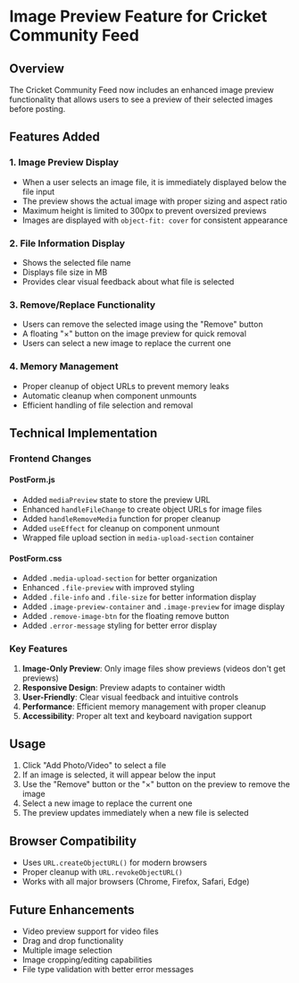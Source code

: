 # Image Preview Feature for Cricket Community Feed

## Overview
The Cricket Community Feed now includes an enhanced image preview functionality that allows users to see a preview of their selected images before posting.

## Features Added

### 1. Image Preview Display
- When a user selects an image file, it is immediately displayed below the file input
- The preview shows the actual image with proper sizing and aspect ratio
- Maximum height is limited to 300px to prevent oversized previews
- Images are displayed with `object-fit: cover` for consistent appearance

### 2. File Information Display
- Shows the selected file name
- Displays file size in MB
- Provides clear visual feedback about what file is selected

### 3. Remove/Replace Functionality
- Users can remove the selected image using the "Remove" button
- A floating "×" button on the image preview for quick removal
- Users can select a new image to replace the current one

### 4. Memory Management
- Proper cleanup of object URLs to prevent memory leaks
- Automatic cleanup when component unmounts
- Efficient handling of file selection and removal

## Technical Implementation

### Frontend Changes

#### PostForm.js
- Added `mediaPreview` state to store the preview URL
- Enhanced `handleFileChange` to create object URLs for image files
- Added `handleRemoveMedia` function for proper cleanup
- Added `useEffect` for cleanup on component unmount
- Wrapped file upload section in `media-upload-section` container

#### PostForm.css
- Added `.media-upload-section` for better organization
- Enhanced `.file-preview` with improved styling
- Added `.file-info` and `.file-size` for better information display
- Added `.image-preview-container` and `.image-preview` for image display
- Added `.remove-image-btn` for the floating remove button
- Added `.error-message` styling for better error display

### Key Features

1. **Image-Only Preview**: Only image files show previews (videos don't get previews)
2. **Responsive Design**: Preview adapts to container width
3. **User-Friendly**: Clear visual feedback and intuitive controls
4. **Performance**: Efficient memory management with proper cleanup
5. **Accessibility**: Proper alt text and keyboard navigation support

## Usage

1. Click "Add Photo/Video" to select a file
2. If an image is selected, it will appear below the input
3. Use the "Remove" button or the "×" button on the preview to remove the image
4. Select a new image to replace the current one
5. The preview updates immediately when a new file is selected

## Browser Compatibility
- Uses `URL.createObjectURL()` for modern browsers
- Proper cleanup with `URL.revokeObjectURL()`
- Works with all major browsers (Chrome, Firefox, Safari, Edge)

## Future Enhancements
- Video preview support for video files
- Drag and drop functionality
- Multiple image selection
- Image cropping/editing capabilities
- File type validation with better error messages 